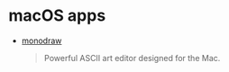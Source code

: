 # macOS apps

* [monodraw](https://monodraw.helftone.com/)
  > Powerful ASCII art editor designed for the Mac.
